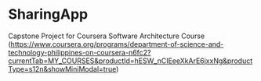 # SharingApp
Capstone Project for Coursera Software Architecture Course (https://www.coursera.org/programs/department-of-science-and-technology-philippines-on-coursera-n6fc2?currentTab=MY_COURSES&productId=hESW_nCIEeeXkArE6jxxNg&productType=s12n&showMiniModal=true)
